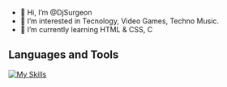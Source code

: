 - 👋 Hi, I’m @DjSurgeon
- 👀 I’m interested in Tecnology, Video Games, Techno Music.
- 🌱 I’m currently learning HTML & CSS, C

## Languages and Tools
[![My Skills](https://skillicons.dev/icons?i=arch,bash,c,git,html,css,js)](https://skillicons.dev)
<!---
DjSurgeon/DjSurgeon is a ✨ special ✨ repository because its `README.md` (this file) appears on your GitHub profile.
You can click the Preview link to take a look at your changes.
--->
